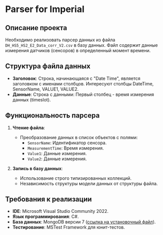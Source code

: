 # Parser for Imperial

## Описание проекта
Необходимо реализовать парсер данных из файла `DH_HS5_HS2_E2_Data_corr_V2.csv` в базу данных. Файл содержит данные измерения датчиков (сенсоров) в определенный момент времени.

## Структура файла данных
- **Заголовок**: Строка, начинающаяся с "Date Time", является заголовком с именами столбцов. Интересуют столбцы DateTime, SensorName, VALUE1, VALUE2.
- **Данные**: Строка с данными: Первый столбец - время измерения данных (timeslot).

## Функциональность парсера
1. **Чтение файла**:
   - Преобразование данных в список объектов с полями:
     - `SensorName`: Идентификатор сенсора.
     - `MeasurementTime`: Время измерения.
     - `Value1`: Данные измерения.
     - `Value2`: Данные измерения.

2. **Запись в базу данных**:
   - Использование строго типизированных коллекций.
   - Независимость структуры модели данных от структуры файла.

## Требования к реализации
- **IDE**: Microsoft Visual Studio Community 2022.
- **Язык программирования**: C#.
- **База данных**: MongoDB версии 7 ([ссылка на установочный файл](https://fastdl.mongodb.org/windows/mongodb-windows-x86_64-7.0.9-signed.msi)).
- **Тестирование**: MSTest Framework для юнит-тестов.
